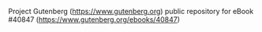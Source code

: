 Project Gutenberg (https://www.gutenberg.org) public repository for eBook #40847 (https://www.gutenberg.org/ebooks/40847)
